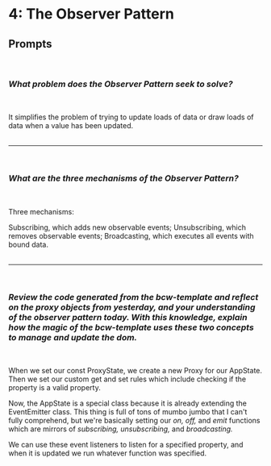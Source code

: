 # 4: The Observer Pattern

## Prompts
<br/>

### *What problem does the Observer Pattern seek to solve?*
<br/>

It simplifies the problem of trying to update loads of data or draw loads of data when a value has been updated. 
<br/><br/><hr/><br/>

### *What are the three mechanisms of the Observer Pattern?*
<br/>

Three mechanisms: 

Subscribing, which adds new observable events;
Unsubscribing, which removes observable events;
Broadcasting, which executes all events with bound data.
<br/><br/><hr/><br/>

### *Review the code generated from the bcw-template and reflect on the proxy objects from yesterday, and your understanding of the observer pattern today. With this knowledge, explain how the magic of the bcw-template uses these two concepts to manage and update the dom.*
<br/>

When we set our const ProxyState, we create a new Proxy for our AppState. Then we set our custom get and set rules which include checking if the property is a valid property. 

Now, the AppState is a special class because it is already extending the EventEmitter class. This thing is full of tons of mumbo jumbo that I can't fully comprehend, but we're basically setting our *on, off,* and *emit* functions which are mirrors of *subscribing, unsubscribing,* and *broadcasting.*

We can use these event listeners to listen for a specified property, and when it is updated we run whatever function was specified.
